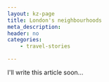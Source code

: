 ```yaml
---
layout: kz-page
title: London's neighbourhoods
meta_description: 
header: no
categories:
    - travel-stories

---
```


I'll write this article soon...